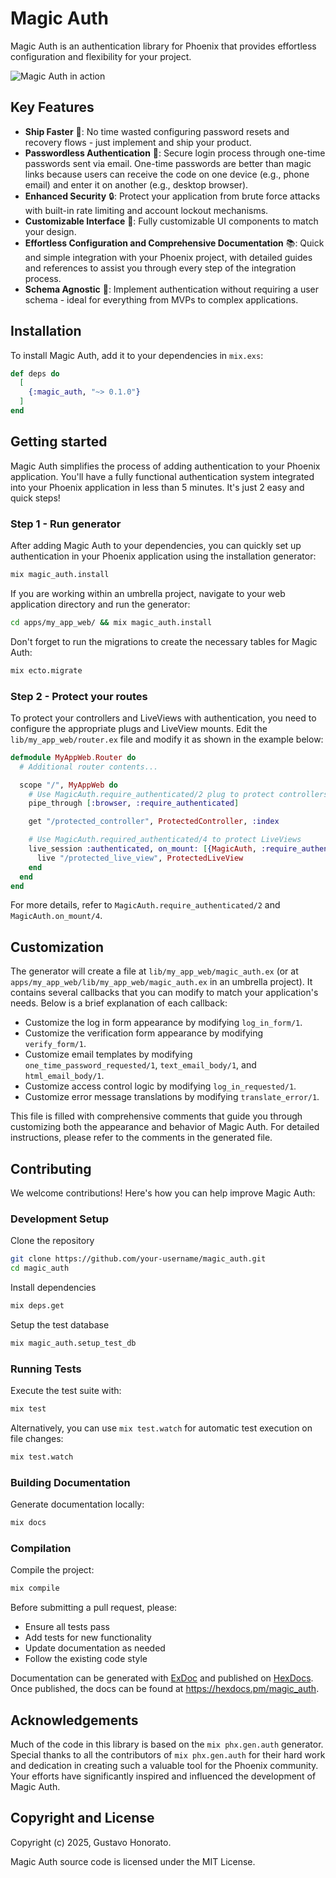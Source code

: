 # Magic Auth
Magic Auth is an authentication library for Phoenix that provides effortless configuration and flexibility for your project.

![Magic Auth in action](https://github.com/user-attachments/assets/b9ccbb5d-4f42-48c6-9847-af51fec5b155)

## Key Features

- **Ship Faster** 🚀: No time wasted configuring password resets and recovery flows - just implement and ship your product.
- **Passwordless Authentication** 📨: Secure login process through one-time passwords sent via email. One-time passwords are better than magic links because users can receive the code on one device (e.g., phone email) and enter it on another (e.g., desktop browser).
- **Enhanced Security** 🔒: Protect your application from brute force attacks with built-in rate limiting and account lockout mechanisms.
- **Customizable Interface** 🎨: Fully customizable UI components to match your design.
- **Effortless Configuration and Comprehensive Documentation** 📚: Quick and simple integration with your Phoenix project, with detailed guides and references to assist you through every step of the integration process.
- **Schema Agnostic** 👤: Implement authentication without requiring a user schema - ideal for everything from MVPs to complex applications.

## Installation

To install Magic Auth, add it to your dependencies in `mix.exs`:

```elixir
def deps do
  [
    {:magic_auth, "~> 0.1.0"}
  ]
end
```

## Getting started

Magic Auth simplifies the process of adding authentication to your Phoenix application. You'll have a fully functional authentication system integrated into your Phoenix application in less than 5 minutes. It's just 2 easy and quick steps!

### Step 1 - Run generator

After adding Magic Auth to your dependencies, you can quickly set up authentication in your Phoenix application using the installation generator:

```bash
mix magic_auth.install
```

If you are working within an umbrella project, navigate to your web application directory and run the generator:

```bash
cd apps/my_app_web/ && mix magic_auth.install
```

Don't forget to run the migrations to create the necessary tables for Magic Auth:

```bash
mix ecto.migrate
```

### Step 2 - Protect your routes

To protect your controllers and LiveViews with authentication, you need to configure the appropriate plugs and LiveView mounts. Edit the `lib/my_app_web/router.ex` file and modify it as shown in the example below:

```elixir
defmodule MyAppWeb.Router do 
  # Additional router contents...

  scope "/", MyAppWeb do
    # Use MagicAuth.require_authenticated/2 plug to protect controllers
    pipe_through [:browser, :require_authenticated]

    get "/protected_controller", ProtectedController, :index

    # Use MagicAuth.required_authenticated/4 to protect LiveViews
    live_session :authenticated, on_mount: [{MagicAuth, :require_authenticated}] do
      live "/protected_live_view", ProtectedLiveView
    end
  end
end
```

For more details, refer to `MagicAuth.require_authenticated/2` and `MagicAuth.on_mount/4`.

## Customization
The generator will create a file at `lib/my_app_web/magic_auth.ex` (or at `apps/my_app_web/lib/my_app_web/magic_auth.ex` in an umbrella project). It contains several callbacks that you can modify to match your application's needs. Below is a brief explanation of each callback:

- Customize the log in form appearance by modifying `log_in_form/1`.
- Customize the verification form appearance by modifying `verify_form/1`.
- Customize email templates by modifying `one_time_password_requested/1`, `text_email_body/1`, and `html_email_body/1`.
- Customize access control logic by modifying `log_in_requested/1`.
- Customize error message translations by modifying `translate_error/1`.

This file is filled with comprehensive comments that guide you through customizing both the appearance and behavior of Magic Auth. For detailed instructions, please refer to the comments in the generated file.

## Contributing

We welcome contributions! Here's how you can help improve Magic Auth:

### Development Setup

Clone the repository
```bash
git clone https://github.com/your-username/magic_auth.git
cd magic_auth
```

Install dependencies
```bash
mix deps.get
```

Setup the test database
```bash
mix magic_auth.setup_test_db
```

### Running Tests

Execute the test suite with:
```bash
mix test
```

Alternatively, you can use `mix test.watch` for automatic test execution on file changes:

```bash
mix test.watch
```

### Building Documentation

Generate documentation locally:
```bash
mix docs
```

### Compilation

Compile the project:
```bash
mix compile
```

Before submitting a pull request, please:
- Ensure all tests pass
- Add tests for new functionality
- Update documentation as needed
- Follow the existing code style

Documentation can be generated with [ExDoc](https://github.com/elixir-lang/ex_doc)
and published on [HexDocs](https://hexdocs.pm). Once published, the docs can
be found at <https://hexdocs.pm/magic_auth>.

## Acknowledgements

Much of the code in this library is based on the `mix phx.gen.auth` generator. Special thanks to all the contributors of `mix phx.gen.auth` for their hard work and dedication in creating such a valuable tool for the Phoenix community. Your efforts have significantly inspired and influenced the development of Magic Auth.

## Copyright and License
Copyright (c) 2025, Gustavo Honorato.

Magic Auth source code is licensed under the MIT License.
